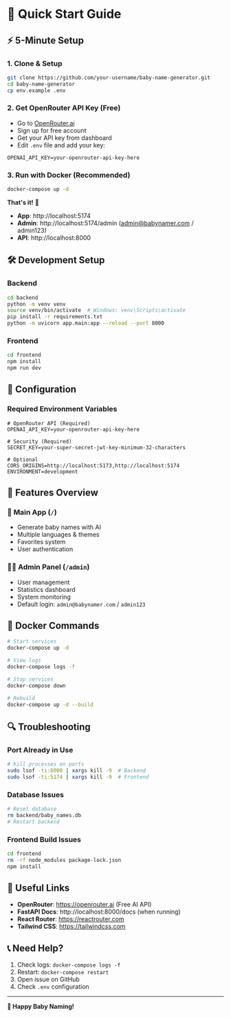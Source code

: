 # 🚀 Quick Start Guide

## ⚡ 5-Minute Setup

### 1. **Clone & Setup**
```bash
git clone https://github.com/your-username/baby-name-generator.git
cd baby-name-generator
cp env.example .env
```

### 2. **Get OpenRouter API Key** (Free)
- Go to [OpenRouter.ai](https://openrouter.ai)
- Sign up for free account
- Get your API key from dashboard
- Edit `.env` file and add your key:
```env
OPENAI_API_KEY=your-openrouter-api-key-here
```

### 3. **Run with Docker** (Recommended)
```bash
docker-compose up -d
```

**That's it!** 🎉

- **App**: http://localhost:5174
- **Admin**: http://localhost:5174/admin (admin@babynamer.com / admin123)
- **API**: http://localhost:8000

## 🛠️ Development Setup

### Backend
```bash
cd backend
python -m venv venv
source venv/bin/activate  # Windows: venv\Scripts\activate
pip install -r requirements.txt
python -m uvicorn app.main:app --reload --port 8000
```

### Frontend
```bash
cd frontend
npm install
npm run dev
```

## 🔧 Configuration

### Required Environment Variables
```env
# OpenRouter API (Required)
OPENAI_API_KEY=your-openrouter-api-key-here

# Security (Required)
SECRET_KEY=your-super-secret-jwt-key-minimum-32-characters

# Optional
CORS_ORIGINS=http://localhost:5173,http://localhost:5174
ENVIRONMENT=development
```

## 📱 Features Overview

### 🎯 **Main App** (`/`)
- Generate baby names with AI
- Multiple languages & themes
- Favorites system
- User authentication

### 👨‍💼 **Admin Panel** (`/admin`)
- User management
- Statistics dashboard
- System monitoring
- Default login: `admin@babynamer.com` / `admin123`

## 🐳 Docker Commands

```bash
# Start services
docker-compose up -d

# View logs
docker-compose logs -f

# Stop services
docker-compose down

# Rebuild
docker-compose up -d --build
```

## 🔍 Troubleshooting

### Port Already in Use
```bash
# Kill processes on ports
sudo lsof -ti:8000 | xargs kill -9  # Backend
sudo lsof -ti:5174 | xargs kill -9  # Frontend
```

### Database Issues
```bash
# Reset database
rm backend/baby_names.db
# Restart backend
```

### Frontend Build Issues
```bash
cd frontend
rm -rf node_modules package-lock.json
npm install
```

## 🔗 Useful Links

- **OpenRouter**: https://openrouter.ai (Free AI API)
- **FastAPI Docs**: http://localhost:8000/docs (when running)
- **React Router**: https://reactrouter.com
- **Tailwind CSS**: https://tailwindcss.com

## 📞 Need Help?

1. Check logs: `docker-compose logs -f`
2. Restart: `docker-compose restart`
3. Open issue on GitHub
4. Check `.env` configuration

---

**🎉 Happy Baby Naming!** 